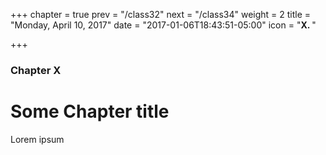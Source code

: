 +++
chapter = true
prev = "/class32"
next = "/class34"
weight = 2
title = "Monday, April 10, 2017"
date = "2017-01-06T18:43:51-05:00"
icon = "<b>X. </b>"

+++

### Chapter X

# Some Chapter title

Lorem ipsum
